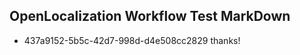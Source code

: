 ## OpenLocalization Workflow Test MarkDown
* 437a9152-5b5c-42d7-998d-d4e508cc2829 
thanks!<!--HONumber=Mar16_HO1-->
